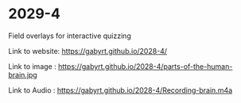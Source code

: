 # 2029-4
Field overlays for interactive quizzing

Link to website: https://gabyrt.github.io/2028-4/

Link to image : https://gabyrt.github.io/2028-4/parts-of-the-human-brain.jpg

Link to Audio : https://gabyrt.github.io/2028-4/Recording-brain.m4a
